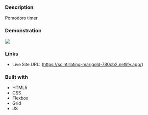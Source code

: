### Description

Pomodoro timer

### Demonstration

![](./public/src/screen.png)

### Links

- Live Site URL: (https://scintillating-marigold-780cb2.netlify.app/)

### Built with

- HTML5
- CSS
- Flexbox
- Grid
- JS
